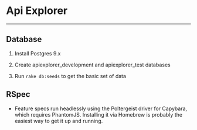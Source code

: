 # Api Explorer

---
## Database

1. Install Postgres 9.x

2. Create apiexplorer_development and apiexplorer_test databases

3. Run `rake db:seeds` to get the basic set of data

## RSpec

* Feature specs run headlessly using the Poltergeist driver for Capybara, which requires PhantomJS. Installing it via Homebrew is probably the easiest way to get it up and running.